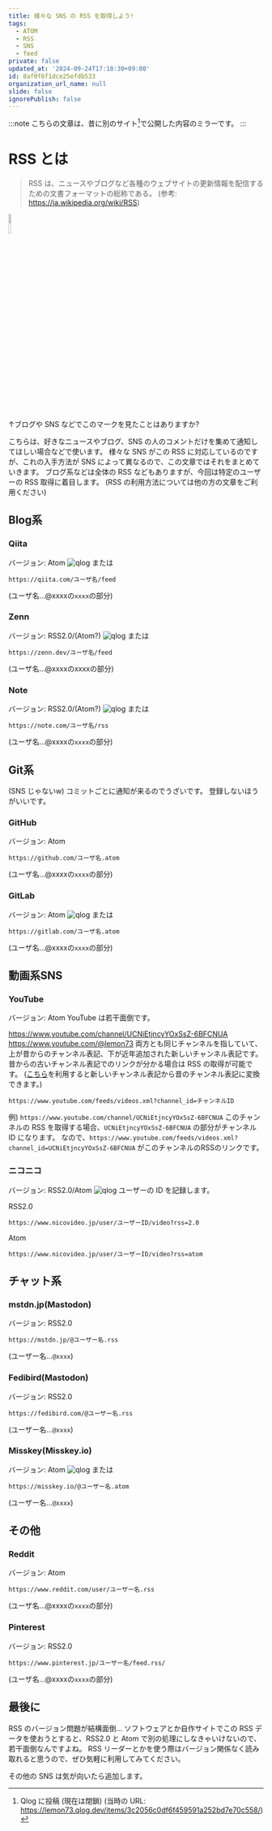 ```yaml
---
title: 様々な SNS の RSS を取得しよう!
tags:
  - ATOM
  - RSS
  - SNS
  - feed
private: false
updated_at: '2024-09-24T17:18:30+09:00'
id: 8af0f6f1dce25efdb533
organization_url_name: null
slide: false
ignorePublish: false
---
```

:::note
こちらの文章は、昔に別のサイト[^qlog]で公開した内容のミラーです。
:::

[^qlog]: Qlog に投稿 (現在は閉鎖) (当時の URL: https://lemon73.qlog.dev/items/3c2056c0df6f459591a252bd7e70c558/)

# RSS とは
>RSS は、ニュースやブログなど各種のウェブサイトの更新情報を配信するための文書フォーマットの総称である。
(参考: https://ja.wikipedia.org/wiki/RSS)

<img src="https://stat.qlog.app/media/article/image/7949071a72dc40fb87fb6dce1d3f1b7d.jpg" width=10%>

↑ブログや SNS などでこのマークを見たことはありますか?

こちらは、好きなニュースやブログ、SNS の人のコメントだけを集めて通知してほしい場合などで使います。
様々な SNS がこの RSS に対応しているのですが、これの入手方法が SNS によって異なるので、この文章ではそれをまとめていきます。
ブログ系などは全体の RSS などもありますが、今回は特定のユーザーの RSS 取得に着目します。
(RSS の利用方法については他の方の文章をご利用ください)

## Blog系
### Qiita
バージョン: Atom
![qlog](https://stat.qlog.app/media/article/image/58cc317556a246ab864e56ccfa913acb.png)
または
```
https://qiita.com/ユーザ名/feed
```
(ユーザ名…@xxxxの`xxxx`の部分)

### Zenn
バージョン: RSS2.0/(Atom?)
![qlog](https://stat.qlog.app/media/article/image/e66a34ecd4ea4c00962e387518d913f8.png)
または
```
https://zenn.dev/ユーザ名/feed
```
(ユーザ名…@xxxxのxxxxの部分)

### Note
バージョン: RSS2.0/(Atom?)
![qlog](https://stat.qlog.app/media/article/image/7a160a1cfe724d7e9031c6479ccb1db7.png)
または
```
https://note.com/ユーザ名/rss
```
(ユーザ名…@xxxxの`xxxx`の部分)

## Git系
(SNS じゃないw)
コミットごとに通知が来るのでうざいです。
登録しないほうがいいです。

### GitHub
バージョン: Atom
```
https://github.com/ユーザ名.atom
```
(ユーザ名…@xxxxの`xxxx`の部分)

### GitLab
バージョン: Atom
![qlog](https://stat.qlog.app/media/article/image/2362b99fbd6e4d6aa03194bfb5a72fd4.png)
または
```
https://gitlab.com/ユーザ名.atom
```
(ユーザ名…@xxxxの`xxxx`の部分)

## 動画系SNS
### YouTube
バージョン: Atom
YouTube は若干面倒です。

https://www.youtube.com/channel/UCNiEtjncyYOxSsZ-6BFCNUA
https://www.youtube.com/@lemon73
両方とも同じチャンネルを指していて、上が昔からのチャンネル表記、下が近年追加された新しいチャンネル表記です。
昔からの古いチャンネル表記でのリンクが分かる場合は RSS の取得が可能です。
([こちら](https://ilr.jp/tech/485/)を利用すると新しいチャンネル表記から昔のチャンネル表記に変換できます。)

```
https://www.youtube.com/feeds/videos.xml?channel_id=チャンネルID
```
例)
`https://www.youtube.com/channel/UCNiEtjncyYOxSsZ-6BFCNUA`
このチャンネルの RSS を取得する場合、`UCNiEtjncyYOxSsZ-6BFCNUA` の部分がチャンネル ID になります。
なので、`https://www.youtube.com/feeds/videos.xml?channel_id=UCNiEtjncyYOxSsZ-6BFCNUA` がこのチャンネルのRSSのリンクです。

### ニコニコ
バージョン: RSS2.0/Atom
![qlog](https://stat.qlog.app/media/article/image/212ba37412014b958f7800cdcf80a240.png)
ユーザーの ID を記録します。

RSS2.0
```
https://www.nicovideo.jp/user/ユーザーID/video?rss=2.0
```
Atom
```
https://www.nicovideo.jp/user/ユーザーID/video?rss=atom
```

## チャット系
### mstdn.jp(Mastodon)
バージョン: RSS2.0
```
https://mstdn.jp/@ユーザー名.rss
```
(ユーザー名…`@xxxx`)

### Fedibird(Mastodon)
バージョン: RSS2.0
```
https://fedibird.com/@ユーザー名.rss
```
(ユーザー名…`@xxxx`)

### Misskey(Misskey.io)
バージョン: Atom
![qlog](https://stat.qlog.app/media/article/image/aa91906c61a249038be9c9ddd14a1d4c.png)
または
```
https://misskey.io/@ユーザー名.atom
```
(ユーザー名…`@xxxx`)

## その他
### Reddit
バージョン: Atom
```
https://www.reddit.com/user/ユーザー名.rss
```
(ユーザ名…@xxxxの`xxxx`の部分)

### Pinterest
バージョン: RSS2.0
```
https://www.pinterest.jp/ユーザー名/feed.rss/
```
(ユーザ名…@xxxxの`xxxx`の部分)

## 最後に
RSS のバージョン問題が結構面倒…
ソフトウェアとか自作サイトでこの RSS データを使おうとすると、RSS2.0 と Atom で別の処理にしなきゃいけないので、若干面倒なんですよね。
RSS リーダーとかを使う際はバージョン関係なく読み取れると思うので、ぜひ気軽に利用してみてください。

その他の SNS は気が向いたら追加します。
